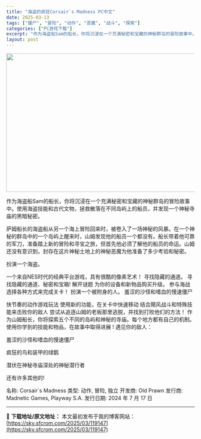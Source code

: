 ```yaml
---
title: "海盗的疯狂Corsair`s Madness PC中文"
date: 2025-03-13
tags: ["僵尸", "冒险", "动作", "恶魔", "战斗", "探索"]
categories: ["PC游戏下载"]
excerpt: "作为海盗船Sam的船长，你将沉浸在一个充满秘密和宝藏的神秘群岛的冒险故事中。使用海盗技能和古代文物，拯救散落在不同岛屿上的船员，并发现一个神秘寺庙的黑暗秘密。 萨姆船长的海盗船从另一个海上冒险回来时，被卷入了一场神秘的风暴。在一个神秘的群岛中的一个岛屿上醒来时，山姆发现他的船员一个都没有。船长带着他&hellip;"
layout: post
---
```


<img class="aligncenter size-full wp-image-119149" src="https://sky.sfcrom.com/wp-content/uploads/2025/03/2025031216310638.webp" alt="" width="660" height="370" />

作为海盗船Sam的船长，你将沉浸在一个充满秘密和宝藏的神秘群岛的冒险故事中。使用海盗技能和古代文物，拯救散落在不同岛屿上的船员，并发现一个神秘寺庙的黑暗秘密。

萨姆船长的海盗船从另一个海上冒险回来时，被卷入了一场神秘的风暴。在一个神秘的群岛中的一个岛屿上醒来时，山姆发现他的船员一个都没有。船长带着他可靠的军刀，准备踏上新的冒险和寻宝之旅，但首先他必须了解他的船员的命运。山姆还没有意识到，封存在这片神秘土地上的神秘恶魔为他准备了多少考验和秘密。

扮演一个海盗。

一个来自NES时代的经典平台游戏，具有很酷的像素艺术！
寻找隐藏的通道。
寻找隐藏的通道、秘密和宝箱!
解开谜题
为你的设备和新物品购买升级。
参与海战
选择各种方式来完成关卡！
扮演一个被附身的人。
羞涩的沙怪和嗜血的慢速僵尸

快节奏的动作游戏玩法
使用新的功能，在关卡中快速移动
结合飓风战斗和特殊技能来击败你的敌人
尝试从追逐山姆的老板那里逃脱，并找到打败他们的方法！
作为山姆船长，你将探索五个不同的岛屿和神秘的寺庙。每个地方都有自己的机制。使用你学到的技能和物品，在故事中取得进展 !
遇见你的敌人：

羞涩的沙怪和嗜血的慢速僵尸

疯狂的鸟和装甲的绿鹅

潜伏在神秘寺庙深处的神秘潜行者

还有许多其他的!

名称: Corsair`s Madness
类型: 动作, 冒险, 独立
开发商: Old Prawn
发行商: Madnetic Games, Playway S.A.
发行日期: 2024 年 7 月 17 日

---
📖 **下载地址/原文地址：** 本文最初发布于我的博客网站：[https://sky.sfcrom.com/2025/03/119147](https://sky.sfcrom.com/2025/03/119147)
